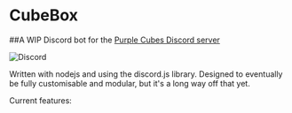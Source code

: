 # CubeBox
##A WIP Discord bot for the [Purple Cubes Discord server](discord.thepurplecubes.com)

![Discord](https://img.shields.io/discord/149620737743781890?label=Discord&logo=discord)

Written with nodejs and using the discord.js library.
Designed to eventually be fully customisable and modular, but it's a long way off that yet.

Current features:
